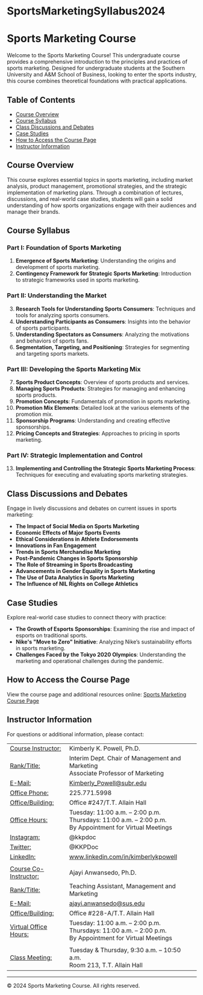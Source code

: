# SportsMarketingSyllabus2024

# Sports Marketing Course

Welcome to the Sports Marketing Course! 
This undergraduate course provides a comprehensive introduction to the principles and practices of sports marketing. Designed for undergraduate students at the Southern University and A&M School of Business, looking to enter the sports industry, this course combines theoretical foundations with practical applications.

## Table of Contents

- [Course Overview](#course-overview)
- [Course Syllabus](#course-syllabus)
- [Class Discussions and Debates](#class-discussions-and-debates)
- [Case Studies](#case-studies)
- [How to Access the Course Page](#how-to-access-the-course-page)
- [Instructor Information](#instructor-information)

## Course Overview

This course explores essential topics in sports marketing, including market analysis, product management, promotional strategies, and the strategic implementation of marketing plans. Through a combination of lectures, discussions, and real-world case studies, students will gain a solid understanding of how sports organizations engage with their audiences and manage their brands.

## Course Syllabus

### Part I: Foundation of Sports Marketing
1. **Emergence of Sports Marketing**: Understanding the origins and development of sports marketing.
2. **Contingency Framework for Strategic Sports Marketing**: Introduction to strategic frameworks used in sports marketing.

### Part II: Understanding the Market
3. **Research Tools for Understanding Sports Consumers**: Techniques and tools for analyzing sports consumers.
4. **Understanding Participants as Consumers**: Insights into the behavior of sports participants.
5. **Understanding Spectators as Consumers**: Analyzing the motivations and behaviors of sports fans.
6. **Segmentation, Targeting, and Positioning**: Strategies for segmenting and targeting sports markets.

### Part III: Developing the Sports Marketing Mix
7. **Sports Product Concepts**: Overview of sports products and services.
8. **Managing Sports Products**: Strategies for managing and enhancing sports products.
9. **Promotion Concepts**: Fundamentals of promotion in sports marketing.
10. **Promotion Mix Elements**: Detailed look at the various elements of the promotion mix.
11. **Sponsorship Programs**: Understanding and creating effective sponsorships.
12. **Pricing Concepts and Strategies**: Approaches to pricing in sports marketing.

### Part IV: Strategic Implementation and Control
13. **Implementing and Controlling the Strategic Sports Marketing Process**: Techniques for executing and evaluating sports marketing strategies.

## Class Discussions and Debates

Engage in lively discussions and debates on current issues in sports marketing:
- **The Impact of Social Media on Sports Marketing**
- **Economic Effects of Major Sports Events**
- **Ethical Considerations in Athlete Endorsements**
- **Innovations in Fan Engagement**
- **Trends in Sports Merchandise Marketing**
- **Post-Pandemic Changes in Sports Sponsorship**
- **The Role of Streaming in Sports Broadcasting**
- **Advancements in Gender Equality in Sports Marketing**
- **The Use of Data Analytics in Sports Marketing**
- **The Influence of NIL Rights on College Athletics**

## Case Studies

Explore real-world case studies to connect theory with practice:
- **The Growth of Esports Sponsorships**: Examining the rise and impact of esports on traditional sports.
- **Nike's "Move to Zero" Initiative**: Analyzing Nike’s sustainability efforts in sports marketing.
- **Challenges Faced by the Tokyo 2020 Olympics**: Understanding the marketing and operational challenges during the pandemic.

## How to Access the Course Page

View the course page and additional resources online:
[Sports Marketing Course Page](https://<your-username>.github.io/<repository-name>/)

## Instructor Information

For questions or additional information, please contact:

|   |    |
| :-   |:------        |
|<ins>Course Instructor:</ins> |Kimberly K. Powell, Ph.D.
|<ins>Rank/Title:</ins> |Interim Dept. Chair of Management and Marketing <br/>Associate Professor of Marketing
|<ins>E-Mail:</ins> |Kimberly_Powell@subr.edu
|<ins>Office Phone:</ins> |225.771.5998
|<ins>Office/Building:</ins> |Office #247/T.T. Allain Hall
|<ins>Office Hours:</ins> |Tuesday: 11:00 a.m. – 2:00 p.m.<br/> Thursdays: 11:00 a.m. – 2:00 p.m. <br/>  By Appointment for Virtual Meetings
|<ins>Instagram:</ins> |@kkpdoc
|<ins>Twitter:</ins> |@KKPDoc
|<ins>LinkedIn:</ins> |www.linkedin.com/in/kimberlykpowell <br/>
|   |    |
|<ins>Course Co-Instructor:</ins> |Ajayi Anwansedo, Ph.D.
|<ins>Rank/Title:</ins> |Teaching Assistant, Management and Marketing
|<ins>E-Mail:</ins> |ajayi.anwansedo@sus.edu
|<ins>Office/Building:</ins> |Office #228-A/T.T. Allain Hall
|<ins>Virtual Office Hours:</ins>| Tuesday: 11:00 a.m. – 2:00 p.m.<br/> Thursdays: 11:00 a.m. – 2:00 p.m. <br/>  By Appointment for Virtual Meetings
|   |    |
|<ins>Class Meeting:</ins> |Tuesday & Thursday, 9:30 a.m. – 10:50 a.m.<br/>Room 213, T.T. Allain Hall

---

&copy; 2024 Sports Marketing Course. All rights reserved.
